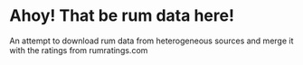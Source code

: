 # Ahoy! That be rum data here!

An attempt to download rum data from heterogeneous sources and merge it with the ratings from rumratings.com